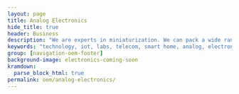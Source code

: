 ```yaml
---
layout: page
title: Analog Electronics
hide_title: true
header: Business
description: "We are experts in miniaturization. We can pack a wide range of functions into a tiny form factory."
keywords: "technology, iot, labs, telecom, smart home, analog, electronics"
group: [navigation-oem-footer]
background-image: electronics-coming-soon
kramdown:
  parse_block_html: true
permalink: oem/analog-electronics/
---
```

